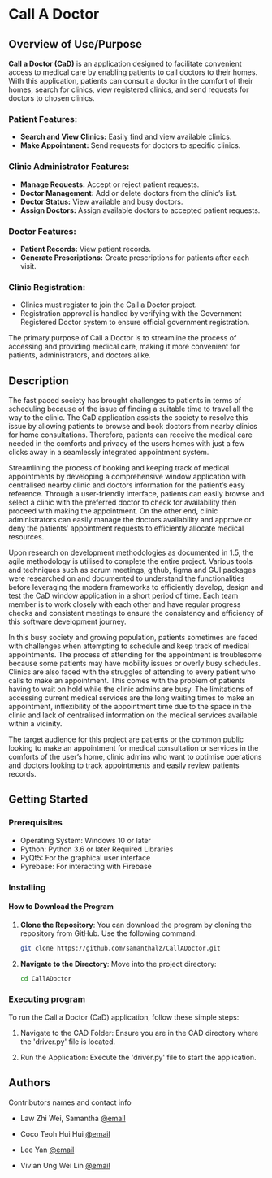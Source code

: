 # Call A Doctor

## Overview of Use/Purpose

**Call a Doctor (CaD)** is an application designed to facilitate convenient access to medical care by enabling patients to call doctors to their homes. With this application, patients can consult a doctor in the comfort of their homes, search for clinics, view registered clinics, and send requests for doctors to chosen clinics.

### Patient Features:
- **Search and View Clinics:** Easily find and view available clinics.
- **Make Appointment:** Send requests for doctors to specific clinics.

### Clinic Administrator Features:
- **Manage Requests:** Accept or reject patient requests.
- **Doctor Management:** Add or delete doctors from the clinic’s list.
- **Doctor Status:** View available and busy doctors.
- **Assign Doctors:** Assign available doctors to accepted patient requests.

### Doctor Features:
- **Patient Records:** View patient records.
- **Generate Prescriptions:** Create prescriptions for patients after each visit.

### Clinic Registration:
- Clinics must register to join the Call a Doctor project.
- Registration approval is handled by verifying with the Government Registered Doctor system to ensure official government registration.

The primary purpose of Call a Doctor is to streamline the process of accessing and providing medical care, making it more convenient for patients, administrators, and doctors alike.

## Description

The fast paced society has brought challenges to patients in terms of scheduling because of the issue of finding a suitable time to travel all the way to the clinic. The CaD application assists the society to resolve this issue by allowing patients to browse and book doctors from nearby clinics for home consultations. Therefore, patients can receive the medical care needed in the comforts and privacy of the users homes with just a few clicks away in a seamlessly integrated appointment system. 

Streamlining the process of booking and keeping track of medical appointments by developing a comprehensive window application with centralised nearby clinic and doctors information for the patient’s easy reference. Through a user-friendly interface, patients can easily browse and select a clinic with the preferred doctor to check for availability then proceed with making the appointment. On the other end, clinic administrators can easily manage the doctors availability and approve or deny the patients’ appointment requests to efficiently allocate medical resources.

Upon research on development methodologies as documented in 1.5, the agile methodology is utilised to complete the entire project. Various tools and techniques such as scrum meetings, github, figma and GUI packages were researched on and documented to understand the functionalities before leveraging the modern frameworks to efficiently develop, design and test the CaD window application in a short period of time. Each team member is to work closely with each other and have regular progress checks and consistent meetings to ensure the consistency and efficiency of this software development journey.

In this busy society and growing population, patients sometimes are faced with challenges when attempting to schedule and keep track of medical appointments. The process of attending for the appointment is troublesome because some patients may have mobility issues or overly busy schedules. Clinics are also faced with the struggles of attending to every patient who calls to make an appointment. This comes with the problem of patients having to wait on hold while the clinic admins are busy. The limitations of accessing current medical services are the long waiting times to make an appointment, inflexibility of the appointment time due to the space in the clinic and lack of centralised information on the medical services available within a vicinity. 

The target audience for this project are patients or the common public looking to make an appointment for medical consultation or services in the comforts of the user’s home, clinic admins who want to optimise operations and doctors looking to track appointments and easily review patients records. 

## Getting Started

### Prerequisites
- Operating System: Windows 10 or later
- Python: Python 3.6 or later
Required Libraries
- PyQt5: For the graphical user interface
- Pyrebase: For interacting with Firebase

### Installing

#### How to Download the Program

1. **Clone the Repository**:
   You can download the program by cloning the repository from GitHub. Use the following command:

   ```bash
   git clone https://github.com/samanthalz/CallADoctor.git
   ```

2. **Navigate to the Directory**:
   Move into the project directory:

   ```bash
   cd CallADoctor
   ```

### Executing program

To run the Call a Doctor (CaD) application, follow these simple steps:

1. Navigate to the CAD Folder:
Ensure you are in the CAD directory where the 'driver.py' file is located.

2. Run the Application:
Execute the 'driver.py' file to start the application.

## Authors

Contributors names and contact info

- Law Zhi Wei, Samantha [@email](p22013987@student.newinti.edu.my)

- Coco Teoh Hui Hui [@email](p22013937@student.newinti.edu.my)

- Lee Yan [@email](p22013987@student.newinti.edu.my)

- Vivian Ung Wei Lin [@email](p22013987@student.newinti.edu.my)


